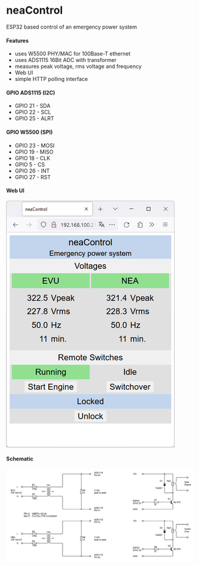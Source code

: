 # neaControl
ESP32 based control of an emergency power system
#### Features
* uses W5500 PHY/MAC for 100Base-T ethernet
* uses ADS1115 16Bit ADC with transformer
* measures peak voltage, rms voltage and frequency
* Web UI
* simple HTTP polling interface
#### GPIO ADS1115 (I2C)
* GPIO 21 - SDA
* GPIO 22 - SCL
* GPIO 25 - ALRT
#### GPIO W5500 (SPI)
* GPIO 23 - MOSI
* GPIO 19 - MISO
* GPIO 18 - CLK
* GPIO  5 - CS
* GPIO 26 - INT
* GPIO 27 - RST
#### Web UI
![IMAGE ALT TEXT HERE](documentation/webUI.png)
#### Schematic
![IMAGE ALT TEXT HERE](documentation/neaControl.png)